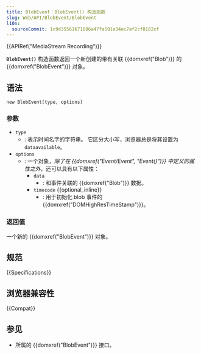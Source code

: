 ```yaml
---
title: BlobEvent：BlobEvent() 构造函数
slug: Web/API/BlobEvent/BlobEvent
l10n:
  sourceCommit: 1c9d35561671086a47fa501a34ec7af2cf8182cf
---
```


{{APIRef("MediaStream Recording")}}

**`BlobEvent()`** 构造函数返回一个新创建的带有关联 {{domxref("Blob")}} 的 {{domxref("BlobEvent")}} 对象。

## 语法

```js-nolint
new BlobEvent(type, options)
```

### 参数

- `type`
  - : 表示时间名字的字符串。
    它区分大小写，浏览器总是将其设置为 `dataavailable`。
- `options`
  - : 一个对象，_除了在 {{domxref("Event/Event", "Event()")}} 中定义的属性之外_，还可以具有以下属性：
    - `data`
      - : 和事件关联的 {{domxref("Blob")}} 数据。
    - `timecode` {{optional_inline}}
      - : 用于初始化 blob 事件的 {{domxref("DOMHighResTimeStamp")}}。

### 返回值

一个新的 {{domxref("BlobEvent")}} 对象。

## 规范

{{Specifications}}

## 浏览器兼容性

{{Compat}}

## 参见

- 所属的 {{domxref("BlobEvent")}} 接口。
